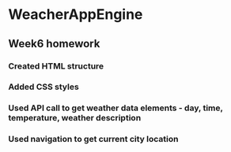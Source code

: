 # WeacherAppEngine
## Week6 homework
### Created HTML structure
### Added CSS styles
### Used API call to get weather data elements - day, time, temperature, weather description
### Used navigation to get current city location
